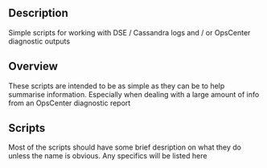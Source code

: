 ## Description
Simple scripts for working with DSE / Cassandra logs and / or OpsCenter diagnostic outputs

## Overview

These scripts are intended to be as simple as they can be to help summarise information. Especially when dealing with a large amount of info from an OpsCenter diagnostic report

## Scripts

Most of the scripts should have some brief desription on what they do unless the name is obvious. Any specifics will be listed here
